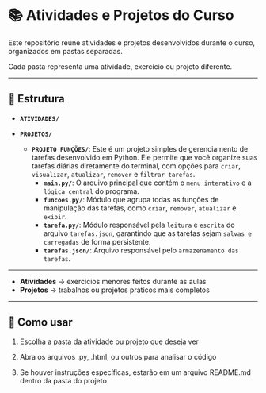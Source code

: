 # 📚 Atividades e Projetos do Curso

Este repositório reúne atividades e projetos desenvolvidos durante o curso, organizados em pastas separadas.

Cada pasta representa uma atividade, exercício ou projeto diferente.

---

## 📂 Estrutura

- **`ATIVIDADES/`**

- **`PROJETOS/`**

  - **`PROJETO FUNÇÕES/`**: Este é um projeto simples de gerenciamento de tarefas desenvolvido em Python. Ele permite que você organize suas tarefas diárias diretamente do terminal, com opções para `criar`, `visualizar`, `atualizar`, `remover` e `filtrar tarefas`.
    - **`main.py/`**: O arquivo principal que contém o `menu interativo` e a `lógica central` do programa.
    - **`funcoes.py/`**: Módulo que agrupa todas as funções de manipulação das tarefas, como `criar`, `remover`, `atualizar` e `exibir`.
    - **`tarefa.py/`**: Módulo responsável pela `leitura` e `escrita` do arquivo `tarefas.json`, garantindo que as tarefas sejam `salvas e carregadas` de forma persistente.
    - **`tarefas.json/`**: Arquivo responsável pelo `armazenamento das tarefas`.

---

- **Atividades** → exercícios menores feitos durante as aulas
- **Projetos** → trabalhos ou projetos práticos mais completos

---

## 🚀 Como usar

1. Escolha a pasta da atividade ou projeto que deseja ver

2. Abra os arquivos .py, .html, ou outros para analisar o código

3. Se houver instruções específicas, estarão em um arquivo README.md dentro da pasta do projeto
